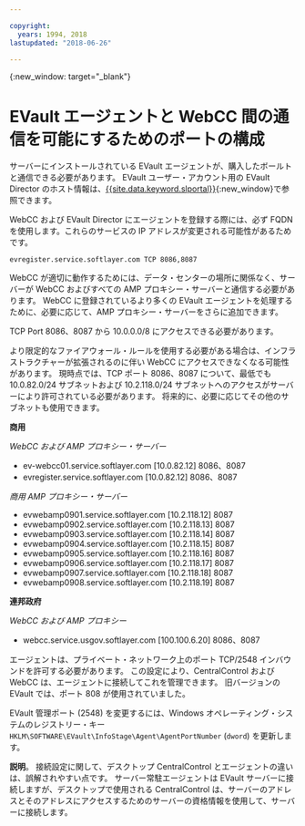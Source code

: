 ```yaml
---

copyright:
  years: 1994, 2018
lastupdated: "2018-06-26"

---
```

{:new_window: target="_blank"}

# EVault エージェントと WebCC 間の通信を可能にするためのポートの構成

サーバーにインストールされている EVault エージェントが、購入したボールトと通信できる必要があります。 EVault ユーザー・アカウント用の EVault Director のホスト情報は、[{{site.data.keyword.slportal}}](https://control.softlayer.com/){:new_window}で参照できます。 

WebCC および EVault Director にエージェントを登録する際には、必ず FQDN を使用します。これらのサービスの IP アドレスが変更される可能性があるためです。 


```
evregister.service.softlayer.com TCP 8086,8087
```

WebCC が適切に動作するためには、データ・センターの場所に関係なく、サーバーが WebCC およびすべての AMP プロキシー・サーバーと通信する必要があります。 WebCC に登録されているより多くの EVault エージェントを処理するために、必要に応じて、AMP プロキシー・サーバーをさらに追加できます。 

TCP Port 8086、8087 から 10.0.0.0/8 にアクセスできる必要があります。 

より限定的なファイアウォール・ルールを使用する必要がある場合は、インフラストラクチャーが拡張されるのに伴い WebCC にアクセスできなくなる可能性があります。 現時点では、TCP ポート 8086、8087 について、最低でも 10.0.82.0/24 サブネットおよび 10.2.118.0/24 サブネットへのアクセスがサーバーにより許可されている必要があります。 将来的に、必要に応じてその他のサブネットも使用できます。

**商用**

*WebCC および AMP プロキシー・サーバー*

- ev-webcc01.service.softlayer.com [10.0.82.12] 8086、8087
- evregister.service.softlayer.com [10.0.82.12] 8086、8087

*商用 AMP プロキシー・サーバー*

- evwebamp0901.service.softlayer.com [10.2.118.12] 8087
- evwebamp0902.service.softlayer.com [10.2.118.13] 8087
- evwebamp0903.service.softlayer.com [10.2.118.14] 8087
- evwebamp0904.service.softlayer.com [10.2.118.15] 8087
- evwebamp0905.service.softlayer.com [10.2.118.16] 8087
- evwebamp0906.service.softlayer.com [10.2.118.17] 8087
- evwebamp0907.service.softlayer.com [10.2.118.18] 8087
- evwebamp0908.service.softlayer.com [10.2.118.19] 8087

**連邦政府**

*WebCC および AMP プロキシー*

- webcc.service.usgov.softlayer.com [100.100.6.20] 8086、8087
 
エージェントは、プライベート・ネットワーク上のポート TCP/2548 インバウンドを許可する必要があります。 この設定により、CentralControl および WebCC は、エージェントに接続してこれを管理できます。 旧バージョンの EVault では、ポート 808 が使用されていました。

EVault 管理ポート (2548) を変更するには、Windows オペレーティング・システムのレジストリー・キー `HKLM\SOFTWARE\EVault\InfoStage\Agent\AgentPortNumber` (`dword`) を更新します。

**説明**。 接続設定に関して、デスクトップ CentralControl とエージェントの違いは、誤解されやすい点です。 サーバー常駐エージェントは EVault サーバーに接続しますが、デスクトップで使用される CentralControl は、サーバーのアドレスとそのアドレスにアクセスするためのサーバーの資格情報を使用して、サーバーに接続します。
